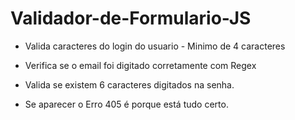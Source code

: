 # Validador-de-Formulario-JS

- Valida caracteres do login do usuario - Minimo de 4 caracteres

- Verifica se o email foi digitado corretamente com Regex

- Valida se existem 6 caracteres digitados na senha.

- Se aparecer o Erro 405 é porque está tudo certo.
